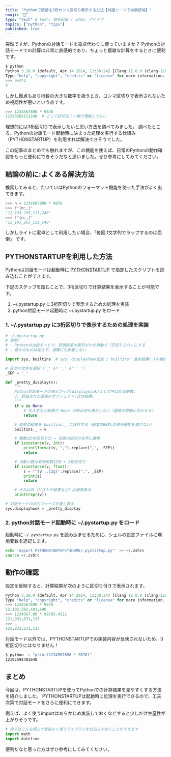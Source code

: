 ```yaml
---
title: "Pythonで数値を3桁カンマ区切り表示する方法【対話モードで自動反映】"
emoji: "🔢"
type: "tech" # tech: 技術記事 / idea: アイデア
topics: ["python", "tips"]
published: true
---
```


突然ですが、Pythonの対話モードを電卓代わりに使っていますか？
Pythonの対話モードでの計算は非常に直感的であり、ちょっと複雑な計算をするときに便利です。

```python
$ python
Python 3.10.0 (default, Apr 14 2024, 11:30:24) [Clang 12.0.0 (clang-1200.0.32.29)] on darwin
Type "help", "copyright", "credits" or "license" for more information.
>>> 3+3*2
9
```

しかし難点もあり桁数の大きな数字を扱うとき、コンマ区切りで表示されないため視認性が悪いという点です。

```python
>>> 1234567890 * 9876
12193263111240  # どこで区切る？一瞬で理解しづらい
```

理想的には3桁区切りで表示したいと思い方法を調べてみました。
調べたところ、Pythonの対話モード起動時に決まった処理を実行する仕組み（PYTHONSTARTUP）を利用すれば解決できそうでした。

この記事のまとめでも触れますが、この機能を使えば、日常のPythonの動作確認をもっと便利にできそうだなと思いました。ぜひ参考にしてみてください。

## 結論の前に:よくある解決方法

検索してみると、たいていはPythonのフォーマット機能を使った手法がよく出てきます。

```python
>>> n = 1234567890 * 9876
>>> f"{n:,}"
'12,193,263,111,240'
>>> f"{n:_}"
'12_193_263_111_240'
```

しかしライトに電卓として利用したい場合、「毎回 f文字列でラップするのは面倒」 です。

## PYTHONSTARTUPを利用した方法

Pythonは対話モードは起動時に [PYTHONSTARTUP](https://docs.python.org/ja/3.10/using/cmdline.html#envvar-PYTHONSTARTUP) で指定したスクリプトを読み込むことができます。

下記のステップを踏むことで、3桁区切りで計算結果を表示することが可能です。

1.	~/.pystartup.py に3桁区切りで表示するための処理を実装
2.	python対話モード起動時に ~/.pystartup.py をロード


### 1.	~/.pystartup.py に3桁区切りで表示するための処理を実装

```python
# ~/.pystartup.py
# 目的:
# - Pythonの対話モードで、評価結果の表示だけを自動で「区切り入り」にする
# - 値そのものは変えず、演算にも影響しない

import sys, builtins  # sys: displayhook設定 / builtins: 直前結果(_)の維持に使用

# 区切り文字を選択（'_' or ',' or ' '）
_SEP = '_'

def _pretty_display(v):
    """
    Python対話モードの表示フック(displayhook)として呼ばれる関数。
    v: 評価された直後のオブジェクト(式の結果)
    """
    if v is None:
        # 代入文など結果が None の時は何も表示しない（通常の挙動に合わせる）
        return

    # 直前の結果を builtins._ に保存する（通常のREPLの便利機能を壊さない）
    builtins._ = v

    # 整数は3桁区切り化 → 任意の区切り文字に置換
    if isinstance(v, int):
        print(format(v, ",").replace(",", _SEP))
        return

    # 浮動小数は有効桁数12桁 + 3桁区切り
    if isinstance(v, float):
        s = f"{v:,.12g}".replace(",", _SEP)
        print(s)
        return

    # それ以外（リストや辞書など）は通常表示
    print(repr(v))

# 対話モードの出力フェーズを差し替え
sys.displayhook = _pretty_display
```

### 2.	python対話モード起動時に ~/.pystartup.py をロード

起動時に `~/.pystartup.py` を読み込ませるために、シェルの設定ファイルに環境変数を追記します。

```bash
echo 'export PYTHONSTARTUP="$HOME/.pystartup.py"' >> ~/.zshrc
source ~/.zshrc
```

## 動作の確認

設定を反映すると、計算結果が次のように区切り付きで表示されます。

```python
Python 3.10.0 (default, Apr 14 2024, 11:30:24) [Clang 12.0.0 (clang-1200.0.32.29)] on darwin
Type "help", "copyright", "credits" or "license" for more information.
>>> 1234567890 * 9876
12,192,592,481,640
>>> 1234567.89 * 98765.4321
121,932,631,113
>>> _
121,932,631,113
```

対話モード以外では、PYTHONSTARTUPでの実装内容が反映されないため、3桁区切りにはなりません！

```bash
$ python -c "print(1234567890 * 9876)"
12192592481640
```

## まとめ

今回は、PYTHONSTARTUPを使ってPythonでの計算結果を見やすくする方法を紹介しました。
PYTHONSTARTUPは起動時に処理を実行できるので、工夫次第で対話モードをさらに便利にできます。

例えば、よく使うimportはあらかじめ実装しておくなどすると少しだけ生産性が上がりそうです。

```python
# 例えばこんな感じで普段よく使うライブラリを仕込んでおくことができます
import math
import datetime
```

便利だなと思った方はぜひ参考にしてみてください。
